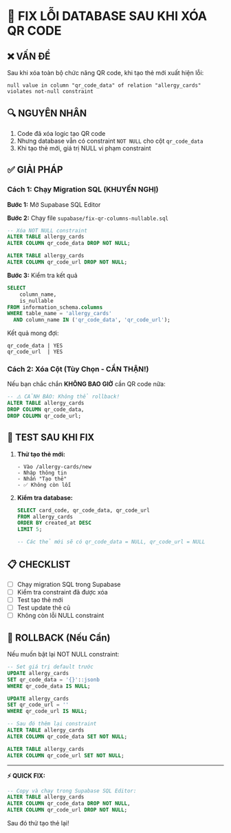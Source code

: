 # 🔧 FIX LỖI DATABASE SAU KHI XÓA QR CODE

## ❌ VẤN ĐỀ

Sau khi xóa toàn bộ chức năng QR code, khi tạo thẻ mới xuất hiện lỗi:

```
null value in column "qr_code_data" of relation "allergy_cards" 
violates not-null constraint
```

## 🔍 NGUYÊN NHÂN

1. Code đã xóa logic tạo QR code
2. Nhưng database vẫn có constraint `NOT NULL` cho cột `qr_code_data`
3. Khi tạo thẻ mới, giá trị NULL vi phạm constraint

## ✅ GIẢI PHÁP

### Cách 1: Chạy Migration SQL (KHUYẾN NGHỊ)

**Bước 1:** Mở Supabase SQL Editor

**Bước 2:** Chạy file `supabase/fix-qr-columns-nullable.sql`

```sql
-- Xóa NOT NULL constraint
ALTER TABLE allergy_cards 
ALTER COLUMN qr_code_data DROP NOT NULL;

ALTER TABLE allergy_cards 
ALTER COLUMN qr_code_url DROP NOT NULL;
```

**Bước 3:** Kiểm tra kết quả

```sql
SELECT 
    column_name,
    is_nullable
FROM information_schema.columns
WHERE table_name = 'allergy_cards' 
  AND column_name IN ('qr_code_data', 'qr_code_url');
```

Kết quả mong đợi:
```
qr_code_data | YES
qr_code_url  | YES
```

### Cách 2: Xóa Cột (Tùy Chọn - CẨN THẬN!)

Nếu bạn chắc chắn **KHÔNG BAO GIỜ** cần QR code nữa:

```sql
-- ⚠️ CẢNH BÁO: Không thể rollback!
ALTER TABLE allergy_cards 
DROP COLUMN qr_code_data,
DROP COLUMN qr_code_url;
```

## 🧪 TEST SAU KHI FIX

1. **Thử tạo thẻ mới:**
   ```
   - Vào /allergy-cards/new
   - Nhập thông tin
   - Nhấn "Tạo thẻ"
   - ✅ Không còn lỗi
   ```

2. **Kiểm tra database:**
   ```sql
   SELECT card_code, qr_code_data, qr_code_url 
   FROM allergy_cards 
   ORDER BY created_at DESC 
   LIMIT 5;
   
   -- Các thẻ mới sẽ có qr_code_data = NULL, qr_code_url = NULL
   ```

## 📋 CHECKLIST

- [ ] Chạy migration SQL trong Supabase
- [ ] Kiểm tra constraint đã được xóa
- [ ] Test tạo thẻ mới
- [ ] Test update thẻ cũ
- [ ] Không còn lỗi NULL constraint

## 🔄 ROLLBACK (Nếu Cần)

Nếu muốn bật lại NOT NULL constraint:

```sql
-- Set giá trị default trước
UPDATE allergy_cards 
SET qr_code_data = '{}'::jsonb 
WHERE qr_code_data IS NULL;

UPDATE allergy_cards 
SET qr_code_url = '' 
WHERE qr_code_url IS NULL;

-- Sau đó thêm lại constraint
ALTER TABLE allergy_cards 
ALTER COLUMN qr_code_data SET NOT NULL;

ALTER TABLE allergy_cards 
ALTER COLUMN qr_code_url SET NOT NULL;
```

---

**⚡ QUICK FIX:**

```sql
-- Copy và chạy trong Supabase SQL Editor:
ALTER TABLE allergy_cards 
ALTER COLUMN qr_code_data DROP NOT NULL,
ALTER COLUMN qr_code_url DROP NOT NULL;
```

Sau đó thử tạo thẻ lại!


